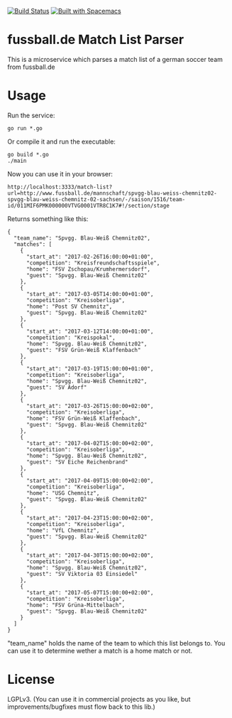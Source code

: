 [![Build Status](https://travis-ci.org/the-guitarman/fussball_de_match_list.svg?branch=master)](https://travis-ci.org/the-guitarman/fussball_de_match_list)
[![Built with Spacemacs](https://cdn.rawgit.com/syl20bnr/spacemacs/442d025779da2f62fc86c2082703697714db6514/assets/spacemacs-badge.svg)](http://github.com/syl20bnr/spacemacs)

# fussball.de Match List Parser
This is a microservice which parses a match list of a german soccer team from fussball.de

# Usage

Run the service:

````
go run *.go
````

Or compile it and run the executable:

````
go build *.go
./main
````

Now you can use it in your browser:

````
http://localhost:3333/match-list?url=http://www.fussball.de/mannschaft/spvgg-blau-weiss-chemnitz02-spvgg-blau-weiss-chemnitz-02-sachsen/-/saison/1516/team-id/011MIF6PMK000000VTVG0001VTR8C1K7#!/section/stage
````

Returns something like this:

````
{
  "team_name": "Spvgg. Blau-Weiß Chemnitz02",
  "matches": [
    {
      "start_at": "2017-02-26T16:00:00+01:00",
      "competition": "Kreisfreundschaftsspiele",
      "home": "FSV Zschopau/​Krumhermersdorf",
      "guest": "Spvgg. Blau-Weiß Chemnitz02"
    },
    {
      "start_at": "2017-03-05T14:00:00+01:00",
      "competition": "Kreisoberliga",
      "home": "Post SV Chemnitz",
      "guest": "Spvgg. Blau-Weiß Chemnitz02"
    },
    {
      "start_at": "2017-03-12T14:00:00+01:00",
      "competition": "Kreispokal",
      "home": "Spvgg. Blau-Weiß Chemnitz02",
      "guest": "FSV Grün-Weiß Klaffenbach"
    },
    {
      "start_at": "2017-03-19T15:00:00+01:00",
      "competition": "Kreisoberliga",
      "home": "Spvgg. Blau-Weiß Chemnitz02",
      "guest": "SV Adorf"
    },
    {
      "start_at": "2017-03-26T15:00:00+02:00",
      "competition": "Kreisoberliga",
      "home": "FSV Grün-Weiß Klaffenbach",
      "guest": "Spvgg. Blau-Weiß Chemnitz02"
    },
    {
      "start_at": "2017-04-02T15:00:00+02:00",
      "competition": "Kreisoberliga",
      "home": "Spvgg. Blau-Weiß Chemnitz02",
      "guest": "SV Eiche Reichenbrand"
    },
    {
      "start_at": "2017-04-09T15:00:00+02:00",
      "competition": "Kreisoberliga",
      "home": "USG Chemnitz",
      "guest": "Spvgg. Blau-Weiß Chemnitz02"
    },
    {
      "start_at": "2017-04-23T15:00:00+02:00",
      "competition": "Kreisoberliga",
      "home": "VfL Chemnitz",
      "guest": "Spvgg. Blau-Weiß Chemnitz02"
    },
    {
      "start_at": "2017-04-30T15:00:00+02:00",
      "competition": "Kreisoberliga",
      "home": "Spvgg. Blau-Weiß Chemnitz02",
      "guest": "SV Viktoria 03 Einsiedel"
    },
    {
      "start_at": "2017-05-07T15:00:00+02:00",
      "competition": "Kreisoberliga",
      "home": "FSV Grüna-Mittelbach",
      "guest": "Spvgg. Blau-Weiß Chemnitz02"
    }
  ]
}
````

"team_name" holds the name of the team to which this list belongs to. You can use it to determine wether a match is a home match or not.

# License
LGPLv3. (You can use it in commercial projects as you like, but improvements/bugfixes must flow back to this lib.)
